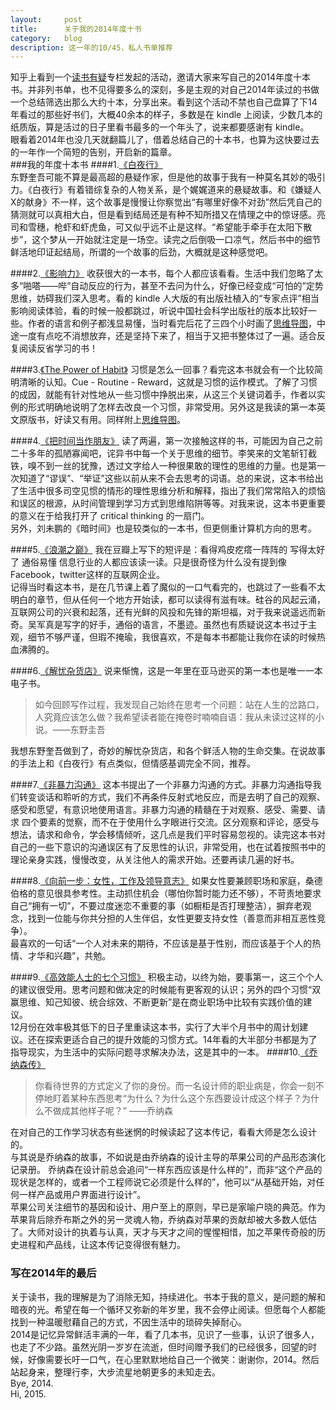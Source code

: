 ```yaml
---
layout:     post
title:      关于我的2014年度十书
category:   blog
description: 这一年的10/45，私人书单推荐
---
```

  

知乎上看到一个[读书有疑](http://zhuanlan.zhihu.com/doubtsinreading)专栏发起的活动，邀请大家来写自己的2014年度十本书。并非列书单，也不见得要多么的深刻，多是主观的对自己2014年读过的书做一个总结筛选出那么大约十本，分享出来。看到这个活动不禁也自己盘算了下14年看过的那些好书们，大概40余本的样子，多数是在 kindle 上阅读，少数几本的纸质版，算是活过的日子里看书最多的一个年头了，说来都要感谢有 kindle。  
眼看着2014年也没几天就翻篇儿了，借着总结自己的十本书，也算为这快要过去的一年作一个简短的告别，开启新的篇章。  
###我的年度十本书
####1.[《白夜行》](http://book.douban.com/subject/3259440/)  
东野奎吾可能不算是最高超的悬疑作家，但是他的故事于我有一种莫名其妙的吸引力。《白夜行》有着错综复杂的人物关系，是个娓娓道来的悬疑故事。和《嫌疑人X的献身》不一样，这个故事是慢慢让你察觉出“有哪里好像不对劲”然后凭自己的猜测就可以真相大白，但是看到结局还是有种不知所措又在情理之中的惊讶感。亮司和雪穗，枪虾和虾虎鱼，可又似乎远不止是这样。“希望能手牵手在太阳下散步”，这个梦从一开始就注定是一场空。读完之后倒吸一口凉气，然后书中的细节鲜活地印证起结局，所谓的一个故事的后劲，大概就是这种感觉吧。  

####2.[《影响力》](http://book.douban.com/subject/1786387/)
收获很大的一本书，每个人都应该看看。生活中我们忽略了太多“啪嗒——哔”自动反应的行为，甚至不去问为什么，好像已经变成“可怕的”定势思维，妨碍我们深入思考。看的 kindle 人大版的有出版社植入的“专家点评”相当影响阅读体验，看的时候一般都跳过，听说中国社会科学出版社的版本比较好一些。作者的语言和例子都浅显易懂，当时看完后花了三四个小时画了[思维导图](http://www.douban.com/photos/photo/2169539100/large)，中途一度有点吃不消想放弃，还是坚持下来了，相当于又把书整体过了一遍。适合反复阅读反省学习的书！  

####3.[《The Power of Habit》](http://book.douban.com/subject/10431236/)
习惯是怎么一回事？看完这本书就会有一个比较简明清晰的认知。Cue - Routine - Reward，这就是习惯的运作模式。了解了习惯的成因，就能有针对性地从一些习惯中挣脱出来，从这三个关键词着手，作者以实例的形式明确地说明了怎样去改良一个习惯，非常受用。另外这是我读的第一本英文原版书，好读又有用。同样附上[思维导图](http://www.douban.com/photos/photo/2171875504/large)。

####4.[《把时间当作朋友》](http://book.douban.com/subject/3609132/)
读了两遍，第一次接触这样的书，可能因为自己之前二十多年的孤陋寡闻吧，诧异书中每一个关于思维的细节。李笑来的文笔斩钉截铁，嗅不到一丝的犹豫，透过文字给人一种很果敢的理性的思维的力量。也是第一次知道了“谬误”、“举证”这些以前从来不会去思考的词语。总的来说，这本书给出了生活中很多司空见惯的情形的理性思维分析和解释，指出了我们常常陷入的烦恼和误区的根源，从时间管理到学习方式到思维陷阱等等。对我来说，这本书更重要的意义在于给我打开了 critical thinking 的一扇门。  
另外，刘未鹏的《暗时间》也是较类似的一本书，但更侧重计算机方向的思考。

####5.[《浪潮之巅》](http://book.douban.com/subject/6709783/)
我在豆瓣上写下的短评是：看得鸡皮疙瘩一阵阵的 写得太好了 通俗易懂 信息行业的人都应该读一读。只是很奇怪为什么没有提到像Facebook，twitter这样的互联网企业。  
记得当时看这本书，是在几节课上着了魔似的一口气看完的，也跳过了一些看不太明白的章节，但从任何一个地方开始读，都可以读得有滋有味。硅谷的风起云涌，互联网公司的兴衰和起落，还有光鲜的风投和先锋的斯坦福，对于我来说遥远而新奇。吴军真是写字的好手，通俗的语言，不墨迹。虽然也有质疑说这本书过于主观，细节不够严谨，但瑕不掩瑜，我很喜欢，不是每本书都能让我你在读的时候热血沸腾的。

####6.[《解忧杂货店》](http://book.douban.com/subject/25862578/)
说来惭愧，这是一年里在亚马逊买的第一本也是唯一一本电子书。
> 如今回顾写作过程，我发现自己始终在思考一个问题：站在人生的岔路口，人究竟应该怎么做？我希望读者能在掩卷时喃喃自语：我从未读过这样的小说。——东野圭吾   
 
我想东野奎吾做到了，奇妙的解忧杂货店，和各个鲜活人物的生命交集。在说故事的手法上和《白夜行》有点类似，但情感基调完全不同，推荐。

####7.[《非暴力沟通》](http://book.douban.com/subject/3533221/)
这本书提出了一个非暴力沟通的方式。非暴力沟通指导我们转变谈话和聆听的方式，我们不再条件反射式地反应，而是去明了自己的观察、感受和愿望，有意识地使用语言。非暴力沟通的精髓在于对观察、感受、需要、请求 四个要素的觉察，而不在于使用什么字眼进行交流。区分观察和评论，感受与想法，请求和命令，学会移情倾听，这几点是我们平时容易忽视的。读完这本书对自己的一些下意识的沟通误区有了反思性的认识，非常受用，也在试着按照书中的理论亲身实践，慢慢改变，从关注他人的需求开始。还要再读几遍的好书。

####8.[《向前一步：女性，工作及领导意志》](http://book.douban.com/subject/24753751/)
如果女性要兼顾职场和家庭，桑德伯格的意见很具参考性。主动抓住机会（哪怕你暂时能力还不够），不苛责地要求自己“拥有一切”，不要过度迷恋不重要的事（如橱柜是否打理整洁），摒弃老观念，找到一位能与你共分担的人生伴侣，女性更要支持女性（善意而非相互恶性竞争）。  
最喜欢的一句话“一个人对未来的期待，不应该是基于性别，而应该基于个人的热情、才华和兴趣”，共勉。

####9.[《高效能人士的七个习惯》](http://book.douban.com/subject/1048007/)
积极主动，以终为始，要事第一，这三个个人的建议很受用。思考问题和做决定的时候能有更客观的认识；另外的四个习惯“双赢思维、知己知彼、统合综效、不断更新”是在商业职场中比较有实践价值的建议。  
12月份在效率极其低下的日子里重读这本书，实行了大半个月书中的周计划建议。还在探索更适合自己的提升效能的习惯方式。14年看的大半部分书都是为了指导现实，为生活中的实际问题寻求解决办法，这是其中的一本。
####10.[《乔纳森传》](http://book.douban.com/subject/25786645/)  
> 你看待世界的方式定义了你的身份。而一名设计师的职业病是，你会一刻不停地盯着某种东西思考“为什么？为什么这个东西要设计成这个样子？为什么不做成其他样子呢？”    ——乔纳森  
  
在对自己的工作学习状态有些迷惘的时候读起了这本传记，看看大师是怎么设计的。  
与其说是乔纳森的故事，不如说是由乔纳森的设计主导的苹果公司的产品形态演化记录册。
乔纳森在设计前总会追问“一样东西应该是什么样的”，而非“这个产品的现状是怎样的，或者一个工程师说它必须是什么样的”，他可以“从基础开始，对任何一样产品或用户界面进行设计”。  
苹果公司关注细节的基因和设计、用户至上的原则，早已是家喻户晓的典范。作为苹果背后除乔布斯之外的另一灵魂人物，乔纳森对苹果的贡献却被大多数人低估了。大师对设计的执着与认真，天才与天才之间的惺惺相惜，加之苹果传奇般的历史进程和产品线，让这本传记变得很有魅力。  

### 写在2014年的最后
关于读书，我的理解是为了消除无知，持续进化。书本于我的意义，是问题的解和暗夜的光。希望在每一个循环又弥新的年岁里，我不会停止阅读。但愿每个人都能找到一种温暖慰藉自己的方式，不因生活中的琐碎失掉耐心。  
2014是记忆异常鲜活丰满的一年，看了几本书，见识了一些事，认识了很多人，也走了不少路。虽然光阴一岁岁在流逝，但时间赠予我们的已经很多，回望的时候，好像需要长吁一口气，在心里默默地给自己一个微笑：谢谢你，2014。然后站起身来，整理行李，大步流星地朝更多的未知走去。  
Bye, 2014.  
Hi, 2015.



